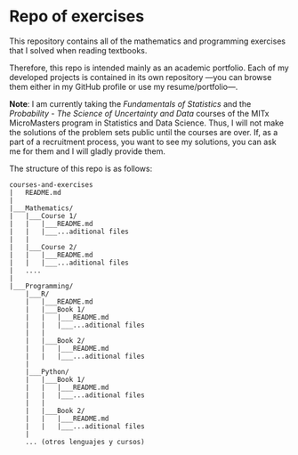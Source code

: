 # Repo of exercises

This repository contains all of the mathematics and programming exercises that I
solved when reading textbooks.

Therefore, this repo is intended mainly as an academic portfolio. Each of my
developed projects is contained in its own repository —you can browse
them either in my GitHub profile or use my resume/portfolio—.

**Note**: I am currently taking the *Fundamentals of Statistics* and the
*Probability - The Science of Uncertainty and Data* courses of the MITx
MicroMasters program in Statistics and Data Science. Thus, I will not make
the solutions of the problem sets public until the courses are over. If, as a
part of a recruitment process, you want to see my solutions, you can ask me for
them and I will gladly provide them.

The structure of this repo is as follows:

```
courses-and-exercises
|   README.md
|
|___Mathematics/
|   |___Course 1/
|   |   |___README.md
|   |   |___...aditional files
|   |
|   |___Course 2/
|   |   |___README.md
|   |   |___...aditional files
|   ....
|
|___Programming/
    |___R/
    |   |___README.md
    |   |___Book 1/
    |   |   |___README.md
    |   |   |___...aditional files
    |   |
    |   |___Book 2/
    |   |   |___README.md
    |   |   |___...aditional files
    |
    |___Python/
    |   |___Book 1/
    |   |   |___README.md
    |   |   |___...aditional files
    |   |
    |   |___Book 2/
    |   |   |___README.md
    |   |   |___...aditional files
    |
    ... (otros lenguajes y cursos)

```
